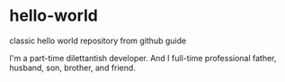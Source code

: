 # hello-world
classic hello world repository from github guide

I'm a part-time dilettantish developer. And I full-time professional father, husband, son, brother, and friend.
